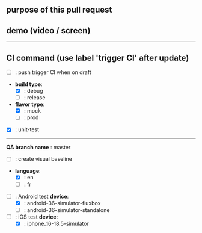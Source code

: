 
purpose of this pull request
---




demo (video / screen)
---




---
CI command (use label 'trigger CI' after update)
---
- [ ] : push trigger CI when on draft
- **build type**:
  - [x] : debug
  - [ ] : release
- **flavor type**:
  - [x] : mock
  - [ ] : prod
- [x] : unit-test
---
**QA branch name** : master
- [ ] : create visual baseline
- **language**:
  - [x] : en
  - [ ] : fr
- [ ] : Android test
  **device**:
  - [x] : android-36-simulator-fluxbox
  - [ ] : android-36-simulator-standalone
- [ ] : iOS test
  **device**:
  - [x] : iphone_16-18.5-simulator
